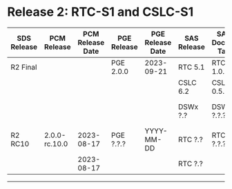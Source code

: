 # Release 2: RTC-S1 and CSLC-S1

| SDS Release      | PCM Release       | PCM Release Date | PGE Release | PGE Release Date | SAS Release | SAS Docker Tag | SAS Release Date   |  Product Versions |
|------------------|-------------------|------------------|-------------|------------------|-------------|----------------|--------------------|-------------------|
| R2 Final         |                   |                  | PGE 2.0.0   | 2023-09-21       | RTC 5.1     | RTC 1.0.1      | 2023-09-26         |                   |
|                  |                   |                  |             |                  | CSLC 6.2    | CSLC 0.5.2     | 2023-09-21         |                   |
|                  |                   |                  |             |                  | DSWx ?.?    | DSWx ?.?.?     | YYYY-MM-DD         |                   |
| R2 RC10          | 2.0.0-rc.10.0     | 2023-08-17       | PGE ?.?.?   | YYYY-MM-DD       | RTC ?.?     | RTC ?.?.?      | YYYY-MM-DD         |                   |
|                  |                   | 2023-08-17       |             |                  | RTC ?.?     |                |                    |                   |

-------
